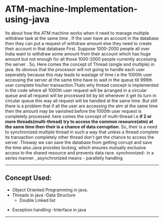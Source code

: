 # ATM-machine-Implementation-using-java

 Its about how the ATM machine works when it need to manage multiple withdraw task at the same time . If the user have an account in the database then they can put  a request of withdraw amount else they need to create their account in that database First.
 Suppose 1000-2000 people all over India want to withdraw some amount from their  account which has huge amount but not enough for all those 1000-2000 people currently accessing the server . So, Here comes the concept of Thread (single  and multiple) in java.
 Its obvious that the processor will not going to handle each user seperately because this may leads to wastage of time i.e the 1000th user accessing the server at the same time have to wait in the queue till 999th user complete his/her transaction.Thats why thread concept is implemented in the code where all 1000th user request will be arranged in a circular queue and all request will be processed bit by bit whenever it get its turn in circular queue this way all request will be handled at the same time .But still there is a problem that if all the user are accessing the atm at the same time then the amount may be vanished before the 1000th user request is completely processed. here comes the concept of multi-thread  i.e **if 2 or more threads(multi-thread) try to access the common resource(atm)  at the same time then their is a chance of data corruption**.
So, their is a need to  synchronized  multiple thread in such a way that unless a thread complete its transaction completely other thread don't get the chance to access the server .Thisway we can save the database from getting corrupt and save the time also.Java provides locking, which ensures mutually exclusive access to the shared resource and prevents data race.
synchronized- in a series manner , 
asynchronized means - parallelly handling

---
## Concept Used:

 * Object Oriented Programming in java.
 * Threads in java
 -Data Structure
     * Double Linked list
 + Exception handling
 -Interface in java
 ---
 
  
